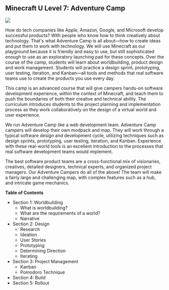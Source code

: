 ## Minecraft U Level 7: Adventure Camp

![](images/level7.png)

How do tech companies like Apple, Amazon, Google, and Microsoft develop successful products? With people who know how to think creatively about technology. That's what Adventure Camp is all about—how to create ideas and put them to work with technology. We will use Minecraft as our playground because it is friendly and easy to use, but still sophisticated enough to use as an exploratory launching pad for these concepts. Over the course of the camp, students will learn about worldbuilding, product design and work management. Students will practice a design sprint, prototyping, user testing, iteration, and Kanban—all tools and methods that real software teams use to create the products you use every day.

This camp is an advanced course that will give campers hands-on software development experience, within the context of Minecraft, and teach them to push the boundaries of both their creative and technical ability. The curriculum introduces students to the project planning and implementation process as they work collaboratively on the design of a virtual world and user experience.

We run Adventure Camp like a web development team. Adventure Camp campers will develop their own modpack and map. They will work through a typical software design and development cycle, utilizing techniques such as design sprints, prototyping, user testing, iteration, and Kanban. Experience with these real-world tools is an excellent introduction to the processes that real software development teams would implement.

The best software product teams are a cross-functional mix of visionaries, creatives, detailed designers, technical experts, and organized project managers. Our Adventure Campers do all of the above! The team will make a fairly large and challenging map, with complex features such as a hub, and intricate game mechanics.

**Table of Contents**

* Section 1: Worldbuilding
    * What is worldbuilding?
    * What are the requirements of a world?
    * Narrative
* Section 2: Design 
    * Research
    * Ideation
    * User Stories
    * Prototyping
    * Determining Direction
    * Iterating
* Section 3: Project Management
    * Kanban
    * Pomodoro Technique
* Section 4: Build
* Section 5: Rollout
